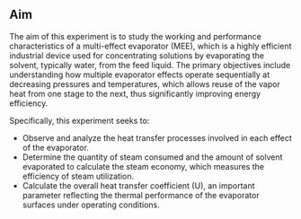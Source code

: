 <!DOCTYPE html>
<html lang="en">
<head>
    <meta charset="UTF-8" />
    <meta name="viewport" content="width=device-width, initial-scale=1" />
    
</head>
<body>
    <section>
        <h1>Aim </h1>
        <p>
            The aim of this experiment is to study the working and performance characteristics of a multi-effect evaporator (MEE), which is a highly efficient industrial device used for concentrating solutions by evaporating the solvent, typically water, from the feed liquid. The primary objectives include understanding how multiple evaporator effects operate sequentially at decreasing pressures and temperatures, which allows reuse of the vapor heat from one stage to the next, thus significantly improving energy efficiency.
        </p>
        <p>
            Specifically, this experiment seeks to:
        </p>
        <ul>
            <li>Observe and analyze the heat transfer processes involved in each effect of the evaporator.</li>
            <li>Determine the quantity of steam consumed and the amount of solvent evaporated to calculate the steam economy, which measures the efficiency of steam utilization.</li>
            <li>Calculate the overall heat transfer coefficient (U), an important parameter reflecting the thermal performance of the evaporator surfaces under operating conditions.</li>
        </ul>
    </section>
</body>
</html>
